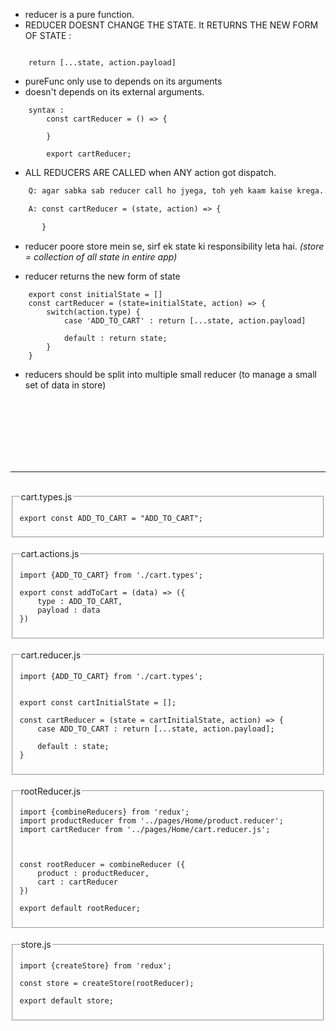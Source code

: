 - reducer is a pure function.
- REDUCER DOESNT CHANGE THE STATE. It RETURNS THE NEW FORM OF STATE : 
```JS

    return [...state, action.payload]

```
- pureFunc only use to depends on its arguments
- doesn't depends on its external arguments.

```JS
    syntax :    
        const cartReducer = () => {

        }

        export cartReducer;
```
- ALL REDUCERS ARE CALLED when ANY action got dispatch.

```HTML
    Q: agar sabka sab reducer call ho jyega, toh yeh kaam kaise krega..kaise uss action se related reducer, call hoyega.

    A: const cartReducer = (state, action) => {

       }
```

- reducer poore store mein se, sirf ek state ki responsibility leta hai. 
*(store = collection of all state in entire app)*

-  reducer returns the new form of state

```JS
    export const initialState = []
    const cartReducer = (state=initialState, action) => {
        switch(action.type) {
            case 'ADD_TO_CART' : return [...state, action.payload]

            default : return state;
        }
    }

```

- reducers should be split into multiple small reducer
(to manage a small set of data in store)

</br></br></br></br></br></br> <hr>


</br>

<fieldset>
<legend> cart.types.js </legend>

    export const ADD_TO_CART = "ADD_TO_CART";
 
</fieldset>

</br>
<fieldset>
<legend> cart.actions.js </legend>

    import {ADD_TO_CART} from './cart.types';

    export const addToCart = (data) => ({
        type : ADD_TO_CART,
        payload : data
    })
 
</fieldset>

</br>

<fieldset>
<legend> cart.reducer.js </legend>

    import {ADD_TO_CART} from './cart.types';


    export const cartInitialState = [];

    const cartReducer = (state = cartInitialState, action) => {
        case ADD_TO_CART : return [...state, action.payload];

        default : state;
    }
 
</fieldset>
</br>

<fieldset>
<legend> rootReducer.js </legend>

    import {combineReducers} from 'redux';
    import productReducer from '../pages/Home/product.reducer';
    import cartReducer from '../pages/Home/cart.reducer.js';



    const rootReducer = combineReducer ({
        product : productReducer,
        cart : cartReducer
    })
  
    export default rootReducer;
 
</fieldset>

</br>

<fieldset>
<legend> store.js </legend>

    import {createStore} from 'redux';

    const store = createStore(rootReducer);

    export default store;
  
 
</fieldset>
